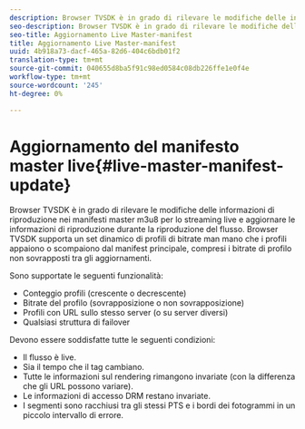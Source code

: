 ```yaml
---
description: Browser TVSDK è in grado di rilevare le modifiche delle informazioni di riproduzione nei manifesti master m3u8 per lo streaming live e aggiornare le informazioni di riproduzione durante la riproduzione del flusso. Browser TVSDK supporta un set dinamico di profili di bitrate man mano che i profili appaiono o scompaiono dal manifest principale, compresi i bitrate di profilo non sovrapposti tra gli aggiornamenti.
seo-description: Browser TVSDK è in grado di rilevare le modifiche delle informazioni di riproduzione nei manifesti master m3u8 per lo streaming live e aggiornare le informazioni di riproduzione durante la riproduzione del flusso. Browser TVSDK supporta un set dinamico di profili di bitrate man mano che i profili appaiono o scompaiono dal manifest principale, compresi i bitrate di profilo non sovrapposti tra gli aggiornamenti.
seo-title: Aggiornamento Live Master-manifest
title: Aggiornamento Live Master-manifest
uuid: 4b918a73-dacf-465a-82d6-404c6bdb01f2
translation-type: tm+mt
source-git-commit: 040655d8ba5f91c98ed0584c08db226ffe1e0f4e
workflow-type: tm+mt
source-wordcount: '245'
ht-degree: 0%

---
```



# Aggiornamento del manifesto master live{#live-master-manifest-update}

Browser TVSDK è in grado di rilevare le modifiche delle informazioni di riproduzione nei manifesti master m3u8 per lo streaming live e aggiornare le informazioni di riproduzione durante la riproduzione del flusso. Browser TVSDK supporta un set dinamico di profili di bitrate man mano che i profili appaiono o scompaiono dal manifest principale, compresi i bitrate di profilo non sovrapposti tra gli aggiornamenti.

Sono supportate le seguenti funzionalità:

* Conteggio profili (crescente o decrescente)
* Bitrate del profilo (sovrapposizione o non sovrapposizione)
* Profili con URL sullo stesso server (o su server diversi)
* Qualsiasi struttura di failover

Devono essere soddisfatte tutte le seguenti condizioni:

* Il flusso è live.
* Sia il tempo che il tag cambiano.
* Tutte le informazioni sul rendering rimangono invariate (con la differenza che gli URL possono variare).
* Le informazioni di accesso DRM restano invariate.
* I segmenti sono racchiusi tra gli stessi PTS e i bordi dei fotogrammi in un piccolo intervallo di errore.

